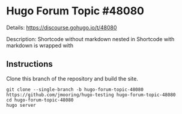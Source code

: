 # Hugo Forum Topic #48080

Details: <https://discourse.gohugo.io/t/48080>

Description: Shortcode without markdown nested in Shortcode with markdown is wrapped with <p>

## Instructions

Clone this branch of the repository and build the site.

```text
git clone --single-branch -b hugo-forum-topic-48080 https://github.com/jmooring/hugo-testing hugo-forum-topic-48080
cd hugo-forum-topic-48080
hugo server
```
